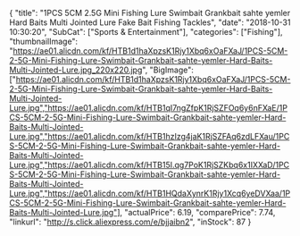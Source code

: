 {
	"title": "1PCS 5CM 2.5G Mini Fishing Lure Swimbait Grankbait sahte yemler Hard Baits Multi Jointed Lure Fake Bait Fishing Tackles",
	"date": "2018-10-31 10:30:20",
	"SubCat": ["Sports & Entertainment"],
	"categories": ["Fishing"],
	"thumbnailImage": "https://ae01.alicdn.com/kf/HTB1d1haXpzsK1Rjy1Xbq6xOaFXaJ/1PCS-5CM-2-5G-Mini-Fishing-Lure-Swimbait-Grankbait-sahte-yemler-Hard-Baits-Multi-Jointed-Lure.jpg_220x220.jpg",
	"BigImage": ["https://ae01.alicdn.com/kf/HTB1d1haXpzsK1Rjy1Xbq6xOaFXaJ/1PCS-5CM-2-5G-Mini-Fishing-Lure-Swimbait-Grankbait-sahte-yemler-Hard-Baits-Multi-Jointed-Lure.jpg","https://ae01.alicdn.com/kf/HTB1qI7ngZfpK1RjSZFOq6y6nFXaE/1PCS-5CM-2-5G-Mini-Fishing-Lure-Swimbait-Grankbait-sahte-yemler-Hard-Baits-Multi-Jointed-Lure.jpg","https://ae01.alicdn.com/kf/HTB1hzIzg4jaK1RjSZFAq6zdLFXau/1PCS-5CM-2-5G-Mini-Fishing-Lure-Swimbait-Grankbait-sahte-yemler-Hard-Baits-Multi-Jointed-Lure.jpg","https://ae01.alicdn.com/kf/HTB15I.qg7PoK1RjSZKbq6x1IXXaD/1PCS-5CM-2-5G-Mini-Fishing-Lure-Swimbait-Grankbait-sahte-yemler-Hard-Baits-Multi-Jointed-Lure.jpg","https://ae01.alicdn.com/kf/HTB1HQdaXynrK1Rjy1Xcq6yeDVXaa/1PCS-5CM-2-5G-Mini-Fishing-Lure-Swimbait-Grankbait-sahte-yemler-Hard-Baits-Multi-Jointed-Lure.jpg"],
	"actualPrice": 6.19,
	"comparePrice": 7.74,
	"linkurl": "http://s.click.aliexpress.com/e/bjjaibn2",
	"inStock": 87
}

